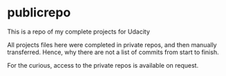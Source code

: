 # publicrepo
This is a repo of my complete projects for Udacity

All projects files here were completed in private repos, and then manually transferred. Hence, why there are not a list of commits from start to finish.

For the curious, access to the private repos is available on request.
